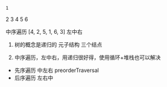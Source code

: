     1
  2     3
4   5  6

中序遍历  [4, 2, 5, 1, 6, 3]
左中右
1. 树的概念是递归的
元子结构 三个结点

2. 中序遍历，左中右，用递归很好得，使用循环+堆栈也可以解决

- 先序遍历 中左右 preorderTraversal
- 后序遍历 左右中